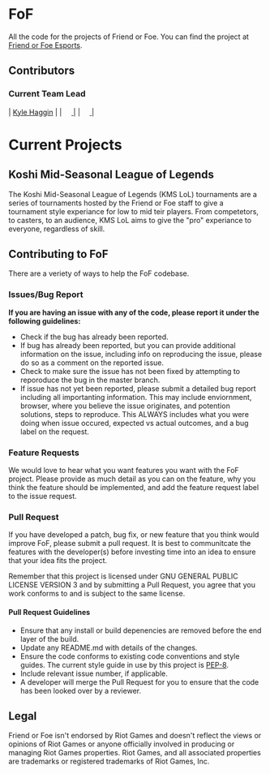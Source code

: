 # FoF
All the code for the projects of Friend or Foe.
You can find the project at [Friend or Foe Esports](https://www.fofesports.com/).

## Contributors

### Current Team Lead
|          [Kyle Haggin](https://github.com/KyleHaggin)          |
|                 [<img src="https://github.com/favicon.ico" width="15"> ](https://github.com/KyleHaggin)                 |
| [ <img src="https://static.licdn.com/sc/h/al2o9zrvru7aqj8e1x2rzsrca" width="15"> ](https://www.linkedin.com/in/kyle-haggin/) |

# Current Projects
## Koshi Mid-Seasonal League of Legends
The Koshi Mid-Seasonal League of Legends (KMS LoL) tournaments are a series of tournaments hosted by the Friend or Foe staff to give a tournament style experiance for low to mid teir players. From competetors, to casters, to an audience, KMS LoL aims to give the "pro" experiance to everyone, regardless of skill.

## Contributing to FoF
There are a veriety of ways to help the FoF codebase.
### Issues/Bug Report
**If you are having an issue with any of the code, please report it under the following guidelines:**
- Check if the bug has already been reported.
- If bug has already been reported, but you can provide additional information on the issue, including info on reproducing the issue, please do so as a comment on the reported issue.
- Check to make sure the issue has not been fixed by attempting to reporoduce the bug in the master branch.
- If issue has not yet been reported, please submit a detailed bug report including all importanting information. This may include enviornment, browser, where you believe the issue originates, and potention solutions, steps to reproduce. This ALWAYS includes what you were doing when issue occured, expected vs actual outcomes, and a bug label on the request.

### Feature Requests
We would love to hear what you want features you want with the FoF project. Please provide as much detail as you can on the feature, why you think the feature should be implemented, and add the feature request label to the issue request.

### Pull Request
If you have developed a patch, bug fix, or new feature that you think would improve FoF, please submit a pull request. It is best to communitcate the features with the developer(s) before investing time into an idea to ensure that your idea fits the project.

Remember that this project is licensed under GNU GENERAL PUBLIC LICENSE VERSION 3 and by submitting a Pull Request, you agree that you work conforms to and is subject to the same license.

#### Pull Request Guidelines
- Ensure that any install or build depenencies are removed before the end layer of the build.
- Update any README.md with details of the changes.
- Ensure the code conforms to existing code conventions and style guides. The current style guide in use by this project is [PEP-8](https://www.python.org/dev/peps/pep-0008/).
- Include relevant issue number, if applicable.
- A developer will merge the Pull Request for you to ensure that the code has been looked over by a reviewer.

## Legal
Friend or Foe isn't endorsed by Riot Games and doesn't reflect the views or opinions of Riot Games or anyone officially involved in producing or managing Riot Games properties. Riot Games, and all associated properties are trademarks or registered trademarks of Riot Games, Inc.